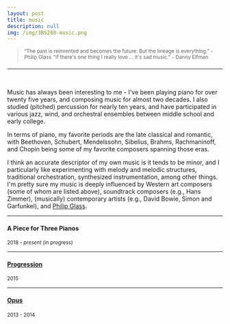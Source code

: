 ```yaml
---
layout: post
title: music
description: null
img: /img/3B5280-music.png
---
```


> <sup>“The past is reinvented and becomes the future. But the lineage is everything.” - Philip Glass</sup>
> <sup>"If there's one thing I really love ... it's sad music." - Danny Elfman</sup>

***

<br/>

Music has always been interesting to me - I've been playing piano for over twenty five years, and composing music for almost two decades. I also studied (pitched) percussion for nearly ten years, and have participated in various jazz, wind, and orchestral ensembles between middle school and early college.

In terms of piano, my favorite periods are the late classical and romantic, with Beethoven, Schubert, Mendelssohn, Sibelius, Brahms, Rachmaninoff, and Chopin being some of my favorite composers spanning those eras. 

I think an accurate descriptor of my own music is it tends to be minor, and I particularly like experimenting with melody and melodic structures, traditional orchestration, synthesized instrumentation, among other things. I'm pretty sure my music is deeply influenced by Western art composers (some of whom are listed above), soundtrack composers (e.g., Hans Zimmer), (musically) contemporary artists (e.g., David Bowie, Simon and Garfunkel), and [Philip Glass](http://en.wikipedia.org/wiki/Philip_Glass).

***

<sub></sub>
<h4>A Piece for Three Pianos</h4>
<sup>2018 - <em>present</em> (in progress)</sup>

***

<sub></sub>
<h4><a href="http://jared-desjardins.github.io/music/progression">Progression</a></h4>
<sup>2015</sup>

***
<sub></sub>
<h4><a href="http://jared-desjardins.github.io/music/opus1">Opus</a></h4>
<sup>2013 - 2014</sup>

<!--

***
<sub></sub>
<h4><a href="http://jared-desjardins.github.io/music/fragmenta">Fragmenta</a></h4>
<sup>2006 - 2007</sup>

***
<sub></sub>
<h4><a href="http://jared-desjardins.github.io/music/early">Earlier Stuff</a></h4>
<sup>1999 - 2008</sup>  

-->
